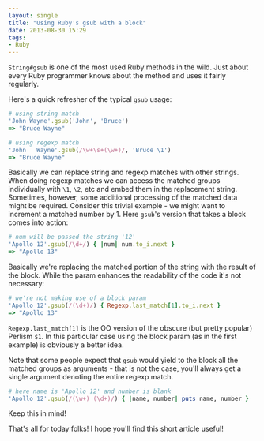 ```yaml
---
layout: single
title: "Using Ruby's gsub with a block"
date: 2013-08-30 15:29
tags:
- Ruby
---
```


`String#gsub` is one of the most used Ruby methods in the wild. Just
about every Ruby programmer knows about the method and uses it fairly
regularly.

Here's a quick refresher of the typical `gsub` usage:

```ruby
# using string match
'John Wayne'.gsub('John', 'Bruce')
=> "Bruce Wayne"

# using regexp match
'John   Wayne'.gsub(/\w+\s+(\w+)/, 'Bruce \1')
=> "Bruce Wayne"
```

Basically we can replace string and regexp matches with other
strings. When doing regexp matches we can access the matched groups
individually with `\1`, `\2`, etc and embed them in the replacement
string.  Sometimes, however, some additional processing of the matched
data might be required. Consider this trivial example - we might want
to increment a matched number by 1. Here `gsub`'s version that takes a
block comes into action:

```ruby
# num will be passed the string '12'
'Apollo 12'.gsub(/\d+/) { |num| num.to_i.next }
=> "Apollo 13"
```

Basically we're replacing the matched portion of the string with the
result of the block. While the param enhances the readability of the code it's not necessary:

```ruby
# we're not making use of a block param
'Apollo 12'.gsub(/(\d+)/) { Regexp.last_match[1].to_i.next }
=> "Apollo 13"
```

`Regexp.last_match[1]` is the OO version of the obscure (but pretty
popular) Perlism `$1`. In this particular case using the block param
(as in the first example) is obviously a better idea.

Note that some people expect that `gsub` would yield to the block all
the matched groups as arguments - that is not the case, you'll always
get a single argument denoting the entire regexp match.

```ruby
# here name is 'Apollo 12' and number is blank
'Apollo 12'.gsub(/(\w+) (\d+)/) { |name, number| puts name, number }
```

Keep this in mind!

That's all for today folks! I hope you'll find this short article useful!

